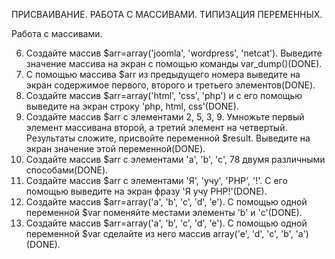 ﻿ПРИСВАИВАНИЕ. РАБОТА С МАССИВАМИ. ТИПИЗАЦИЯ ПЕРЕМЕННЫХ.

Работа с массивами.

6. Создайте массив $arr=array('joomla', 'wordpress', 'netcat'). Выведите значение массива на экран с помощью команды var_dump()(DONE).
7. С помощью массива $arr из предыдущего номера выведите на экран содержимое первого, второго и третьего элементов(DONE).
8. Создайте массив $arr=array('html', 'css', 'php') и с его помощью выведите на экран строку 'php, html, css'(DONE).
9. Создайте массив $arr с элементами 2, 5, 3, 9. Умножьте первый элемент массивана второй, а третий элемент на четвертый. Результаты сложите, присвойте переменной $result. Выведите на экран значение этой переменной(DONE).
10. Создайте массив $arr с элементами 'a', 'b', 'c', 78 двумя различными способами(DONE).
11. Создайте массив $arr с элементами 'Я', 'учу', 'PHP', '!'. С его помощью выведите на экран фразу 'Я учу PHP!'(DONE).
12. Создайте массив $arr=array('a', 'b', 'c', 'd', 'e'). С помощью одной переменной $var поменяйте местами элементы 'b' и 'c'(DONE).
13. Создайте массив $arr=array('a', 'b', 'c', 'd', 'e'). С помощью одной переменной $var сделайте из него массив array('e', 'd', 'c', 'b', 'a')(DONE).